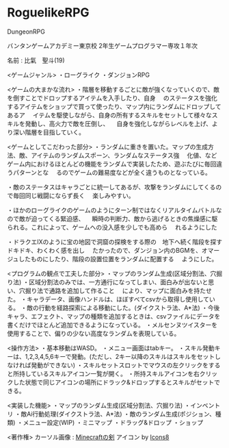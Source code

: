 # RoguelikeRPG
 DungeonRPG

バンタンゲームアカデミー東京校
2年生ゲームプログラマー専攻１年次

名前 : 比氣　聖斗(19)


<ゲームジャンル>
・ローグライク
・ダンジョンRPG

<ゲームの大まかな流れ>
・階層を移動するごとに敵が強くなっていくので、敵を倒すことでドロップするアイテムを入手したり、自身
　のステータスを強化するアイテムをショップで買って使ったり、マップ内にランダムにドロップしてあるア
　イテムを駆使しながら、自身の所有するスキルをセットして様々なスキルを発動し、高火力で敵を圧倒し、
　自身を強化しながらレベルを上げ、より深い階層を目指していく。


<ゲームとしてこだわった部分>
・ランダムに重きを置いた。マップの生成方法、敵、アイテムのランダムスポーン、ランダムなステータス強
　化値、などゲーム内におけるほとんどの機能をランダムで実装したため、遊ぶたびに毎回違うパターンとな
　るのでゲームの難易度などが全く違うものとなっている。

・敵のステータスはキャラごとに統一してあるが、攻撃をランダムにしてくるので毎回同じ戦闘にならず長く
　楽しみやすい。

・ほかのローグライクのゲームのようにターン制ではなくリアルタイムバトルなので敵が迫ってくる緊迫感、
　瞬時の判断力、敵から逃げるときの焦燥感に駆られる。これによって、ゲームへの没入感を少しでも高めら
　れるようにした

・ドラクエⅨのように宝の地図で洞窟の探検をする際の　地下へ続く階段を探すドキドキ、わくわく感を出し
　たかったので、ダンジョン内のBGMを、オマージュしたものにしたり、階段の設置位置をランダムに配置する
　ようにした。

<プログラムの観点で工夫した部分>
・マップのランダム生成(区域分割法、穴掘り法)
・区域分割法のみでは、一方通行になってしまい、面白みが出ないと思い、穴掘り法で通路を追加して作ること
　により、マップに面白みを持たせた。
・キャラデータ、画像ハンドルは、ほぼすべてcsvから取得し使用している。
・敵の行動を経路探索による移動にした。(ダイクストラ法、A*法)
・今後キャラ、エフェクト、マップの種類を追加するときは、csvファイルにデータを書くだけでほとんど追加できるようになっている。
・メルセンヌツイスターを使用することで、偏りの少ない高度なランダムを表現している。



<操作方法>
・基本移動はWASD。
・メニュー画面はtabキー。
・スキル発動キーは、1,2,3,4,5,6キーで発動。(ただし、2キー以降のスキルはスキルをセットしなければ発動ができない)
・スキルセットスロットでマウスの左クリックをすると所持しているスキルアイコン一覧が開く。
・所持スキルアイコンを右クリックした状態で同じアイコンの場所にドラック&ドロップするとスキルがセットできる。




<実装した機能>
・マップのランダム生成(区域分割法、穴掘り法)
・インベントリ
・敵Ai行動処理(ダイクストラ法、A*法)
・敵のランダム生成(ポジション、種類)
・メニュー設定(WIP)
・ミニマップ
・ドラッグ&ドロップ
・ショップ


<著作権>
カーソル画像 : <a target="_blank" href="https://icons8.com/icon/Do2-6JX07Pe6/minecraft%E3%81%AE%E5%89%A3">Minecraftの剣</a> アイコン by <a target="_blank" href="https://icons8.com">Icons8</a>

